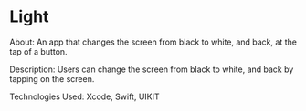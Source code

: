 # Light

About: An app that changes the screen from black to white, and back, at the tap of a button.


Description: Users can change the screen from black to white, and back by tapping on the screen.


Technologies Used: Xcode, Swift, UIKIT
